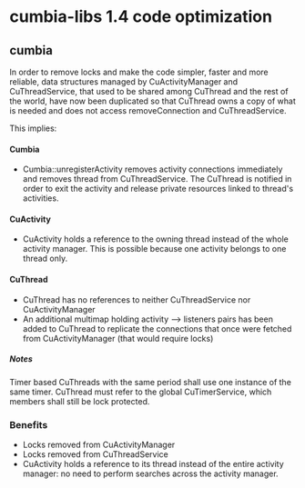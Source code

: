 # cumbia-libs 1.4 code optimization

## cumbia

In order to remove locks and make the code simpler, faster and more reliable, data structures managed by CuActivityManager
and CuThreadService, that used to be shared among CuThread and the rest of the world, have now been duplicated so that 
CuThread owns a copy of what is needed and does not access removeConnection and CuThreadService.

This implies:

#### Cumbia
- Cumbia::unregisterActivity removes activity connections immediately and removes thread from CuThreadService. The CuThread is
  notified in order to exit the activity and release private resources linked to thread's activities.
  
#### CuActivity
- CuActivity holds a reference to the owning thread instead of the whole activity manager. This is possible because one activity
  belongs to one thread only.
 
#### CuThread
- CuThread has no references to neither CuThreadService nor CuActivityManager
- An additional multimap holding activity --> listeners pairs has been added to CuThread to replicate the connections that once were
  fetched from CuActivityManager (that would require locks)

##### Notes
Timer based CuThreads with the same period shall use one instance of the same timer.
CuThread must refer to the global CuTimerService, which members shall still be lock protected.

  
### Benefits

- Locks removed from CuActivityManager
- Locks removed from CuThreadService
- CuActivity holds a reference to its thread instead of the entire activity manager: no need to perform searches across the activity manager.
